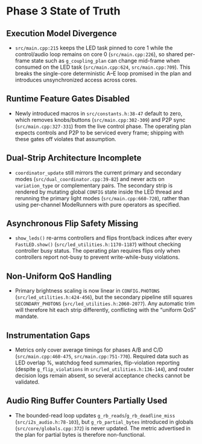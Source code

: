 # Phase 3 State of Truth

## Execution Model Divergence
- `src/main.cpp:215` keeps the LED task pinned to core 1 while the control/audio loop remains on core 0 (`src/main.cpp:226`), so shared per-frame state such as `g_coupling_plan` can change mid-frame when consumed on the LED task (`src/main.cpp:624`, `src/main.cpp:709`). This breaks the single-core deterministic A–E loop promised in the plan and introduces unsynchronized access across cores.

## Runtime Feature Gates Disabled
- Newly introduced macros in `src/constants.h:38-47` default to zero, which removes knobs/buttons (`src/main.cpp:302-309`) and P2P sync (`src/main.cpp:327-331`) from the live control phase. The operating plan expects controls and P2P to be serviced every frame; shipping with these gates off violates that assumption.

## Dual-Strip Architecture Incomplete
- `coordinator_update` still mirrors the current primary and secondary modes (`src/dual_coordinator.cpp:39-82`) and never acts on `variation_type` or complementary pairs. The secondary strip is rendered by mutating global `CONFIG` state inside the LED thread and rerunning the primary light modes (`src/main.cpp:660-720`), rather than using per-channel ModeRunners with pure operators as specified.

## Asynchronous Flip Safety Missing
- `show_leds()` re-arms controllers and flips front/back indices after every `FastLED.show()` (`src/led_utilities.h:1170-1187`) without checking controller busy status. The operating plan requires flips only when controllers report not-busy to prevent write-while-busy violations.

## Non-Uniform QoS Handling
- Primary brightness scaling is now linear in `CONFIG.PHOTONS` (`src/led_utilities.h:424-456`), but the secondary pipeline still squares `SECONDARY_PHOTONS` (`src/led_utilities.h:2060-2077`). Any automatic trim will therefore hit each strip differently, conflicting with the “uniform QoS” mandate.

## Instrumentation Gaps
- Metrics only cover average timings for phases A/B and C/D (`src/main.cpp:460-475`, `src/main.cpp:751-770`). Required data such as LED overlap %, watchdog feed summaries, flip-violation reporting (despite `g_flip_violations` in `src/led_utilities.h:136-144`), and router decision logs remain absent, so several acceptance checks cannot be validated.

## Audio Ring Buffer Counters Partially Used
- The bounded-read loop updates `g_rb_reads`/`g_rb_deadline_miss` (`src/i2s_audio.h:78-103`), but `g_rb_partial_bytes` introduced in globals (`src/core/globals.cpp:372`) is never updated. The metric advertised in the plan for partial bytes is therefore non-functional.
